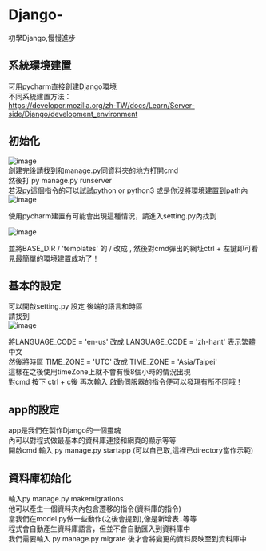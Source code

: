 # Django-
初學Django,慢慢進步

## 系統環境建置
可用pycharm直接創建Django環境  
不同系統建置方法：  
https://developer.mozilla.org/zh-TW/docs/Learn/Server-side/Django/development_environment  
## 初始化
![image](https://github.com/hank31169638/Django-/assets/128702246/82c46516-0345-4801-a5ab-fc72199bc7af)  
創建完後請找到和manage.py同資料夾的地方打開cmd  
然後打 py manage.py runserver   
若沒py這個指令的可以試試python or python3 或是你沒將環境建置到path內  
![image](https://github.com/hank31169638/Django-/assets/128702246/355058cc-7859-45a9-a27c-2b657b8b4758)

使用pycharm建置有可能會出現這種情況，請進入setting.py內找到

![image](https://github.com/hank31169638/Django-/assets/128702246/517b45ab-91ff-46cb-a359-d55283dd6017)

並將BASE_DIR / 'templates' 的 / 改成 ,
然後對cmd彈出的網址ctrl + 左鍵即可看見最簡單的環境建置成功了！  

## 基本的設定
可以開啟setting.py 設定
後端的語言和時區  
請找到  
![image](https://github.com/hank31169638/Django-/assets/128702246/19797a40-427b-4c05-9437-a2b898a1d079)

將LANGUAGE_CODE = 'en-us' 改成 LANGUAGE_CODE = 'zh-hant' 表示繁體中文  
然後將時區 TIME_ZONE = 'UTC' 改成 TIME_ZONE = 'Asia/Taipei'  
這樣在之後使用timeZone上就不會有慢8個小時的情況出現  
對cmd 按下 ctrl + c後 再次輸入 啟動伺服器的指令便可以發現有所不同哦！  

## app的設定  
app是我們在製作Django的一個靈魂  
內可以對程式做最基本的資料庫連接和網頁的顯示等等  
開啟cmd 輸入 py manage.py startapp (可以自己取,這裡已directory當作示範)  

## 資料庫初始化
輸入py manage.py makemigrations  
他可以產生一個資料夾內包含遷移的指令(資料庫的指令)  
當我們在model.py做一些動作(之後會提到),像是新增表..等等  
程式會自動產生資料庫語言，但並不會自動匯入到資料庫中  
我們需要輸入 py manage.py migrate 後才會將變更的資料反映至到資料庫中  

